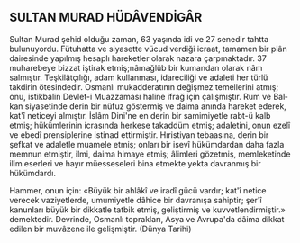 ## SULTAN MURAD HÜDÂVENDİGÂR

Sultan Murad şehid olduğu zaman, 63 yaşında idi ve 27 senedir tahtta bulunuyordu. Fütu­hatta ve siyasette vücud verdiği icraat, tamamen bir plân dairesinde yapılmış hesaplı hareket­ler olarak nazara çarpmaktadır. 37 muharebeye bizzat iştirak etmiş;nâmağlûb bir kumandan olarak nâm salmıştır. Teşkilâtçılığı, adam kul­lanması, idareciliği ve adaleti her türlü takdirin ötesindedir. Osmanlı mukadderatının değişmez temellerini atmış; onu, istikbâlin Devlet-i Muazzaması haline ifrağ için çalışmıştır. Rum ve Bal­kan siyasetinde derin bir nüfuz göstermiş ve da­ima anında hareket ederek, kat'î neticeyi almış­tır. İslâm Dini'ne en derin bir samimiyetle rabt-ü kalb etmiş; hükümlerinin icrasında herkese takaddüm etmiş; adaletini, onun ezelî ve ebedî prensiplerine istinad ettirmiştir. Hıristiyan tebaasına, derin bir şefkat ve adaletle muamele etmiş; onları bir isevî hükümdardan daha faz­la memnun etmiştir, ilmi, daima himaye etmiş; âlimleri gözetmiş, memleketinde ilim eserleri ve hayır müesseseleri bina etmekte yekta davran­mış bir hükümdardı.

Hammer, onun için: «Büyük bir ahlâkî ve iradî gücü vardır; kat'î netice verecek vaziyet­lerde, umumiyetle dâhice bir davranışa sahip­tir; şer'î kanunları büyük bir dikkatle tatbik etmiş, geliştirmiş ve kuvvetlendirmiştir.» demektedir. Devrinde, Osmanlı toprakları, Asya ve Av­rupa'da dâima dikkat edilen bir muvâzene ile gelişmiştir. (Dünya Tarihi)
